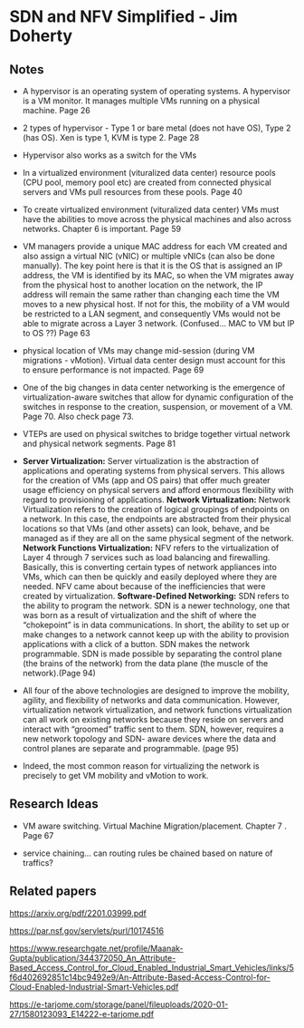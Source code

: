 # SDN and NFV Simplified - Jim Doherty

## Notes
- A hypervisor is an operating system of operating systems. A hypervisor is a VM monitor. It manages multiple VMs running on a physical machine. Page 26

- 2 types of hypervisor - Type 1 or bare metal (does not have OS), Type 2 (has OS). Xen is type 1, KVM is type 2. Page 28

- Hypervisor also works as a switch for the VMs

- In a virtualized environment (vituralized data center) resource pools (CPU pool, memory pool etc) are created from connected physical servers and VMs pull resources from these pools. Page 40

- To create virtualized environment (vituralized data center) VMs must have the abilities to move across the physical machines and also across networks. Chapter 6 is important. Page 59

- VM managers provide a unique MAC address for each VM created and also assign a virtual NIC (vNIC) or multiple vNICs (can also be done manually). The key point here is that it is the OS that is assigned an IP address, the VM is identified by its MAC, so when the VM migrates away from the physical host to
another location on the network, the IP address will remain the same rather than
changing each time the VM moves to a new physical host. If not for this, the
mobility of a VM would be restricted to a LAN segment, and consequently VMs would not be able to migrate across a Layer 3 network. (Confused... MAC to VM but IP to OS ??) Page 63

- physical location of VMs may
change mid-session (during VM migrations  - vMotion). Virtual data center design must account for this to ensure performance is not impacted. Page 69

- One of the big changes in data center networking is the emergence of virtualization-aware switches that allow for dynamic configuration of the switches in response to the creation, suspension, or movement of a VM. Page 70. Also check page 73.

- VTEPs are used on physical switches to bridge together virtual
network and physical network segments. Page 81

- **Server Virtualization:** Server virtualization is the abstraction of applications and operating systems
from physical servers. This allows for the creation of VMs (app and OS pairs) that offer much greater usage efficiency on physical servers and afford enormous flexibility with regard to provisioning of applications.
**Network Virtualization:** Network Virtualization refers to the creation of logical groupings of endpoints
on a network. In this case, the endpoints are abstracted from their physical locations so that VMs (and other assets) can look, behave, and be managed as if they are all on the same physical segment of the network.
**Network Functions Virtualization:** NFV refers to the virtualization of Layer 4 through 7 services such as load
balancing and firewalling. Basically, this is converting certain types of network appliances into VMs, which can then be quickly and easily deployed where they are needed. NFV came about because of the inefficiencies that were created by virtualization. 
**Software-Defined Networking:** SDN refers to the ability to program the network. SDN is a newer technology, one that was born as a result of virtualization and the shift of where the “chokepoint” is in data communications. In short, the ability to set up or make changes to a network cannot keep up with the ability to provision applications with a click of a button. SDN makes the network programmable. SDN is made possible by separating the control plane (the brains of the network) from the data plane (the muscle of the network).(Page 94)

- All four of the above technologies are designed to improve the mobility, agility, and flexibility of networks and data communication. However, virtualization network virtualization, and network functions virtualization can all work on existing networks because they reside on servers and interact with “groomed” traffic sent to them. SDN, however, requires a new network topology and SDN- aware devices where the data and control planes are separate and programmable. (page 95)

- Indeed, the most common reason
for virtualizing the network is precisely to get VM mobility and vMotion to
work.

## Research Ideas
- VM aware switching. Virtual Machine Migration/placement. Chapter 7 . Page 67

- service chaining... can routing rules be chained based on nature of traffics?

## Related papers
https://arxiv.org/pdf/2201.03999.pdf

https://par.nsf.gov/servlets/purl/10174516

https://www.researchgate.net/profile/Maanak-Gupta/publication/344372050_An_Attribute-Based_Access_Control_for_Cloud_Enabled_Industrial_Smart_Vehicles/links/5f6d402692851c14bc9492e9/An-Attribute-Based-Access-Control-for-Cloud-Enabled-Industrial-Smart-Vehicles.pdf

https://e-tarjome.com/storage/panel/fileuploads/2020-01-27/1580123093_E14222-e-tarjome.pdf


